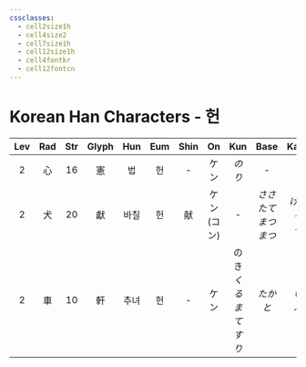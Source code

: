 ```yaml
---
cssclasses:
  - cell2size1h
  - cell4size2
  - cell7size1h
  - cell12size1h
  - cell4fontkr
  - cell12fontcn
---
```


# Korean Han Characters - 헌

| Lev | Rad | Str | Glyph | Hun | Eum | Shin |     On     |        Kun         |        Base        |      Kana      | Simp | Man  | Can  | Viet |
| :-: | :-: | :-: | :---: | :-: | :-: | :--: | :--------: | :----------------: | :----------------: | :------------: | :--: | :--: | :--: | :--: |
|  2  |  心  | 16  |   憲   |  법  |  헌  |  -   |     ケン     |        *のり*        |         -          |       -        |  宪   | xiàn | hin3 | hiến |
|  2  |  犬  | 20  |   獻   | 바칠  |  헌  |  献   | ケン<br>(コン) |         -          | *ささ<br>たてまつ<br>まつ* | *げる<br>る<br>る* |  献   | xiàn | hin3 | hiến |
|  2  |  車  | 10  |   軒   | 추녀  |  헌  |  -   |     ケン     | のき<br>*くるま<br>てすり* |     *たか<br>と*      |    *い<br>ぶ*    |  轩   | xuān | hin1 | hiên |
